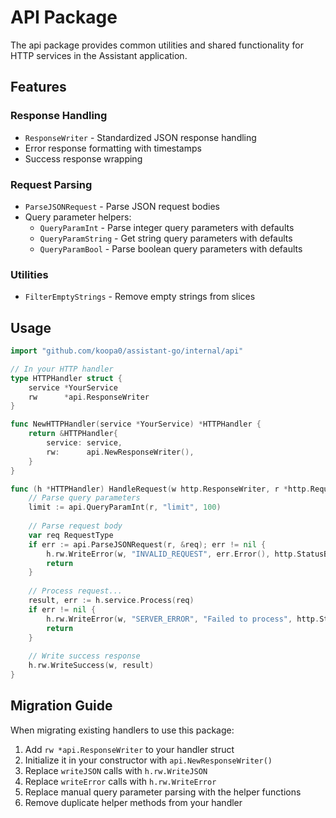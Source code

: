 # API Package

The api package provides common utilities and shared functionality for HTTP services in the Assistant application.

## Features

### Response Handling
- `ResponseWriter` - Standardized JSON response handling
- Error response formatting with timestamps
- Success response wrapping

### Request Parsing
- `ParseJSONRequest` - Parse JSON request bodies
- Query parameter helpers:
  - `QueryParamInt` - Parse integer query parameters with defaults
  - `QueryParamString` - Get string query parameters with defaults
  - `QueryParamBool` - Parse boolean query parameters with defaults

### Utilities
- `FilterEmptyStrings` - Remove empty strings from slices

## Usage

```go
import "github.com/koopa0/assistant-go/internal/api"

// In your HTTP handler
type HTTPHandler struct {
    service *YourService
    rw      *api.ResponseWriter
}

func NewHTTPHandler(service *YourService) *HTTPHandler {
    return &HTTPHandler{
        service: service,
        rw:      api.NewResponseWriter(),
    }
}

func (h *HTTPHandler) HandleRequest(w http.ResponseWriter, r *http.Request) {
    // Parse query parameters
    limit := api.QueryParamInt(r, "limit", 100)
    
    // Parse request body
    var req RequestType
    if err := api.ParseJSONRequest(r, &req); err != nil {
        h.rw.WriteError(w, "INVALID_REQUEST", err.Error(), http.StatusBadRequest)
        return
    }
    
    // Process request...
    result, err := h.service.Process(req)
    if err != nil {
        h.rw.WriteError(w, "SERVER_ERROR", "Failed to process", http.StatusInternalServerError)
        return
    }
    
    // Write success response
    h.rw.WriteSuccess(w, result)
}
```

## Migration Guide

When migrating existing handlers to use this package:

1. Add `rw *api.ResponseWriter` to your handler struct
2. Initialize it in your constructor with `api.NewResponseWriter()`
3. Replace `writeJSON` calls with `h.rw.WriteJSON`
4. Replace `writeError` calls with `h.rw.WriteError`
5. Replace manual query parameter parsing with the helper functions
6. Remove duplicate helper methods from your handler